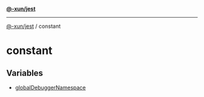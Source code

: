 [**@-xun/jest**](../README.md)

***

[@-xun/jest](../README.md) / constant

# constant

## Variables

- [globalDebuggerNamespace](variables/globalDebuggerNamespace.md)
